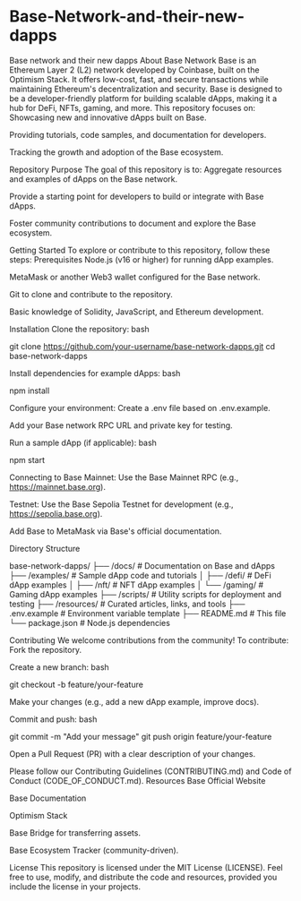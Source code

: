 # Base-Network-and-their-new-dapps
Base network and their new dapps
About Base Network
Base is an Ethereum Layer 2 (L2) network developed by Coinbase, built on the Optimism Stack. It offers low-cost, fast, and secure transactions while maintaining Ethereum's decentralization and security. Base is designed to be a developer-friendly platform for building scalable dApps, making it a hub for DeFi, NFTs, gaming, and more.
This repository focuses on:
Showcasing new and innovative dApps built on Base.

Providing tutorials, code samples, and documentation for developers.

Tracking the growth and adoption of the Base ecosystem.

Repository Purpose
The goal of this repository is to:
Aggregate resources and examples of dApps on the Base network.

Provide a starting point for developers to build or integrate with Base dApps.

Foster community contributions to document and explore the Base ecosystem.

Getting Started
To explore or contribute to this repository, follow these steps:
Prerequisites
Node.js (v16 or higher) for running dApp examples.

MetaMask or another Web3 wallet configured for the Base network.

Git to clone and contribute to the repository.

Basic knowledge of Solidity, JavaScript, and Ethereum development.

Installation
Clone the repository:
bash

git clone https://github.com/your-username/base-network-dapps.git
cd base-network-dapps

Install dependencies for example dApps:
bash

npm install

Configure your environment:
Create a .env file based on .env.example.

Add your Base network RPC URL and private key for testing.

Run a sample dApp (if applicable):
bash

npm start

Connecting to Base
Mainnet: Use the Base Mainnet RPC (e.g., https://mainnet.base.org).

Testnet: Use the Base Sepolia Testnet for development (e.g., https://sepolia.base.org).

Add Base to MetaMask via Base's official documentation.

Directory Structure

base-network-dapps/
├── /docs/                # Documentation on Base and dApps
├── /examples/            # Sample dApp code and tutorials
│   ├── /defi/            # DeFi dApp examples
│   ├── /nft/             # NFT dApp examples
│   └── /gaming/          # Gaming dApp examples
├── /scripts/             # Utility scripts for deployment and testing
├── /resources/           # Curated articles, links, and tools
├── .env.example          # Environment variable template
├── README.md             # This file
└── package.json          # Node.js dependencies

Contributing
We welcome contributions from the community! To contribute:
Fork the repository.

Create a new branch:
bash

git checkout -b feature/your-feature

Make your changes (e.g., add a new dApp example, improve docs).

Commit and push:
bash

git commit -m "Add your message"
git push origin feature/your-feature

Open a Pull Request (PR) with a clear description of your changes.

Please follow our Contributing Guidelines (CONTRIBUTING.md) and Code of Conduct (CODE_OF_CONDUCT.md).
Resources
Base Official Website

Base Documentation

Optimism Stack

Base Bridge for transferring assets.

Base Ecosystem Tracker (community-driven).

License
This repository is licensed under the MIT License (LICENSE). Feel free to use, modify, and distribute the code and resources, provided you include the license in your projects.


